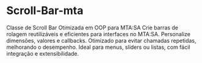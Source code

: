 # Scroll-Bar-mta
Classe de Scroll Bar Otimizada em OOP para MTA:SA Crie barras de rolagem reutilizáveis e eficientes para interfaces no MTA:SA. Personalize dimensões, valores e callbacks. Otimizado para evitar chamadas repetidas, melhorando o desempenho. Ideal para menus, sliders ou listas, com fácil integração e extensibilidade.
